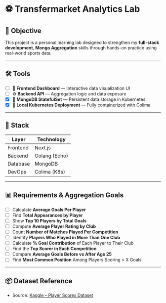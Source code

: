 # ⚽ Transfermarket Analytics Lab

## 🎯 Objective

This project is a personal learning lab designed to strengthen my **full-stack development**, **Mongo Aggregation** skills through hands-on practice using real-world sports data.

---

## 🛠️ Tools

- [ ] 🧩 **Frontend Dashboard** — Interactive data visualization UI
- [ ] ⚙️ **Backend API** — Aggregation logic and data exposure
- [x] 🧵 **MongoDB StatefulSet** — Persistent data storage in Kubernetes
- [x] 🚢 **Local Kubernetes Deployment** — Fully containerized with Colima

---

## 🚀 Stack

| Layer    | Technology    |
| -------- | ------------- |
| Frontend | Next.js       |
| Backend  | Golang (Echo) |
| Database | MongoDB       |
| DevOps   | Colima (K8s)  |

---

## 📊 Requirements & Aggregation Goals

- [ ] Calculate **Average Goals Per Player**
- [ ] Find **Total Appearances by Player**
- [ ] Show **Top 10 Players by Total Goals**
- [ ] Compute **Average Player Rating by Club**
- [ ] Count **Number of Matches Played Per Competition**
- [ ] Identify **Players Who Played in More Than One Club**
- [ ] Calculate **% Goal Contribution** of Each Player to Their Club
- [ ] Find the **Top Scorer in Each Competition**
- [ ] Compare **Average Goals Before vs After Age 25**
- [ ] Find **Most Common Position** Among Players Scoring > X Goals

---

## 📦 Dataset Reference

- Source: [Kaggle – Player Scores Dataset](https://www.kaggle.com/datasets/davidcariboo/player-scores/data)
